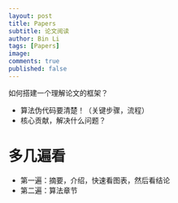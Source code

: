 ```yaml
---
layout: post
title: Papers
subtitle: 论文阅读
author: Bin Li
tags: [Papers]
image: 
comments: true
published: false
---
```


如何搭建一个理解论文的框架？
* 算法伪代码要清楚！（关键步骤，流程）
* 核心贡献，解决什么问题？

# 多几遍看
* 第一遍：摘要，介绍，快速看图表，然后看结论
* 第二遍：算法章节